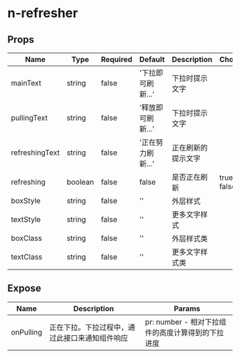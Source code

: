 # n-refresher

## Props
| Name | Type | Required | Default | Description | Choices |
| --- | --- | --- | --- | --- | --- |
| mainText | string | false | '下拉即可刷新...' | 下拉时提示文字 |  | 
| pullingText | string | false | '释放即可刷新...' | 下拉时提示文字 |  | 
| refreshingText | string | false | '正在努力刷新...' | 正在刷新的提示文字 |  | 
| refreshing | boolean | false | false | 是否正在刷新 | true, false | 
| boxStyle | string | false | '' | 外层样式 |  | 
| textStyle | string | false | '' | 更多文字样式 |  | 
| boxClass | string | false | '' | 外层样式类 |  | 
| textClass | string | false | '' | 更多文字样式类 |  | 

## Expose
| Name | Description | Params |
| --- | --- | --- |
| onPulling | 正在下拉。下拉过程中，通过此接口来通知组件响应 | pr: number - 相对下拉组件的高度计算得到的下拉进度 |

